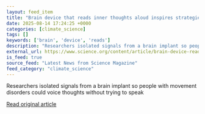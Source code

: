 ```yaml
---
layout: feed_item
title: "Brain device that reads inner thoughts aloud inspires strategies to protect mental privacy"
date: 2025-08-14 17:24:25 +0000
categories: [climate_science]
tags: []
keywords: ['brain', 'device', 'reads']
description: "Researchers isolated signals from a brain implant so people with movement disorders could voice thoughts without trying to speak"
external_url: https://www.science.org/content/article/brain-device-reads-inner-thoughts-aloud-inspires-strategies-protect-mental-privacy
is_feed: true
source_feed: "Latest News from Science Magazine"
feed_category: "climate_science"
---
```


Researchers isolated signals from a brain implant so people with movement disorders could voice thoughts without trying to speak

[Read original article](https://www.science.org/content/article/brain-device-reads-inner-thoughts-aloud-inspires-strategies-protect-mental-privacy)
